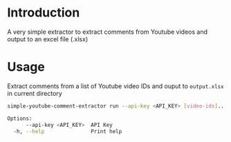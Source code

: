 # Introduction
A very simple extractor to extract comments from Youtube videos and output to an excel file (.xlsx)

# Usage
Extract comments from a list of Youtube video IDs and ouput to `output.xlsx` in current directory
```bash
simple-youtube-comment-extractor run --api-key <API_KEY> [video-ids]...

Options:
      --api-key <API_KEY>  API Key
  -h, --help               Print help
```

